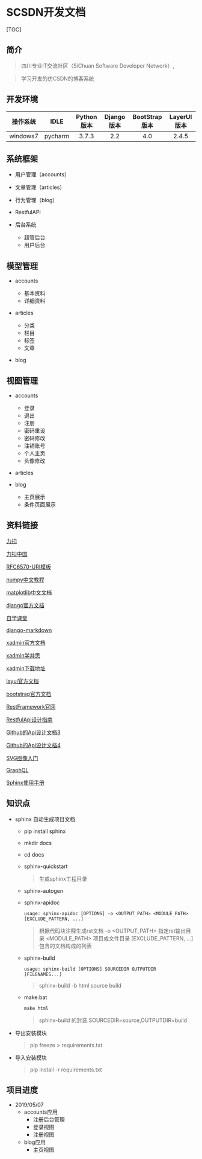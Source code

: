 # SCSDN开发文档 #

[TOC]
## 简介 ##
> 四川专业IT交流社区（SiChuan Software Developer Network）,

> 学习开发的仿CSDN的博客系统

## 开发环境 ##  
操作系统|IDLE|Python版本|Django版本|BootStrap版本|LayerUI版本               
:------:|:------:|:------:|:------:|:------:|:------:        
windows7|pycharm|3.7.3|2.2|4.0|2.4.5
  

## 系统框架 ##
- 用户管理（accounts）
        
- 文章管理（articles）
    
- 行为管理（blog）

- RestfulAPI


- 后台系统
    - 超管后台
    - 用户后台
    
 
    

## 模型管理 ##
- accounts
    - 基本资料
    - 详细资料
    
    
- articles
    - 分类
    - 栏目
    - 标签
    - 文章
    
    
- blog

## 视图管理 ## 
- accounts
    - 登录
    - 退出
    - 注册
    - 密码重设
    - 密码修改
    - 注销账号
    - 个人主页
    - 头像修改  
    
- articles

  
- blog
    - 主页展示
    - 条件页面展示
    

## 资料链接 ##
[力扣](<https://leetcode.com/>)

[力扣中国](<https://leetcode-cn.com/>)

[RFC6570-URI模板](<https://tools.ietf.org/html/rfc6570#page-3>)

[numpy中文教程](<https://www.runoob.com/numpy/numpy-tutorial.html>)

[matplotlib中文文档](<https://www.matplotlib.org.cn/>)

[django官方文档](<https://docs.djangoproject.com/en/2.2/>) 

[自学课堂](<https://code.ziqiangxuetang.com/django/django-tutorial.html>) 

[django-markdown](<https://blog.csdn.net/duke10/article/details/81033686>)

[xadmin官方文档](<https://sshwsfc.github.io/xadmin/>)

[xadmin学并思](<http://x.xuebingsi.com/>)

[xadmin下载地址](<https://github.com/sshwsfc/xadmin>)

[layui官方文档](<https://www.layui.com/>)

[bootstrap官方文档](<https://v2.bootcss.com/javascript.html#modals>)

[RestFramework官网](<https://www.django-rest-framework.org/>)

[RestfulApi设计指南](<http://www.ruanyifeng.com/blog/2014/05/restful_api.html>)

[Github的Api设计文档3](<https://developer.github.com/v3/>)

[Github的Api设计文档4](<https://developer.github.com/v3/>)

[SVG图像入门](<http://www.ruanyifeng.com/blog/2018/08/svg.html>)

[GraphQL](<http://graphql.cn/>)

[Sphinx使用手册](<https://zh-sphinx-doc.readthedocs.io/en/latest/markup/index.html>)


## 知识点 ##
- sphinx 自动生成项目文档
    - pip install sphinx
    - mkdir docs
    - cd docs
    - sphinx-quickstart
        > 生成sphinx工程目录
    - sphinx-autogen         
    - sphinx-apidoc 
    
        `usage: sphinx-apidoc [OPTIONS] -o <OUTPUT_PATH> <MODULE_PATH> [EXCLUDE_PATTERN, ...]`
        > 根据代码块注释生成rst文档
        > -o <OUTPUT_PATH> 指定rst输出目录
        > <MODULE_PATH> 项目或文件目录 
        > [EXCLUDE_PATTERN, ...] 包含的文档构成的列表
        
    - sphinx-build
        
        `usage: sphinx-build [OPTIONS] SOURCEDIR OUTPUTDIR [FILENAMES...]`
        > sphinx-build -b html source build
    - make.bat
        
        `make html`
        > sphinx-build 的封装.SOURCEDIR=source,OUTPUTDIR=build   


- 导出安装模块                                                   
    > pip freeze > requirements.txt                        
     
                                                           
- 导入安装模块                                                   
    > pip install -r requirements.txt   
    
           
## 项目进度 ##
- 2019/05/07
    - accounts应用
        - 注册后台管理
        - 登录视图
        - 注册视图
    - blog应用
        - 主页视图        
            
  